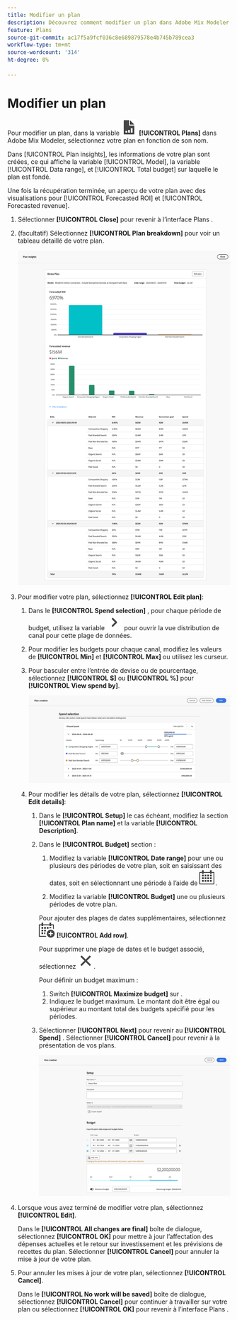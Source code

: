 ```yaml
---
title: Modifier un plan
description: Découvrez comment modifier un plan dans Adobe Mix Modeler.
feature: Plans
source-git-commit: ac17f5a9fcf036c8e689879578e4b745b789cea3
workflow-type: tm+mt
source-wordcount: '314'
ht-degree: 0%

---
```



# Modifier un plan

Pour modifier un plan, dans la variable ![PLan](../assets/icons/FileChart.svg) **[!UICONTROL Plans]** dans Adobe Mix Modeler, sélectionnez votre plan en fonction de son nom.

Dans [!UICONTROL Plan insights], les informations de votre plan sont créées, ce qui affiche la variable [!UICONTROL Model], la variable [!UICONTROL Data range], et [!UICONTROL Total budget] sur laquelle le plan est fondé.

Une fois la récupération terminée, un aperçu de votre plan avec des visualisations pour [!UICONTROL Forecasted ROI] et [!UICONTROL Forecasted revenue].

1. Sélectionner **[!UICONTROL Close]** pour revenir à l’interface Plans .

1. (facultatif) Sélectionnez **[!UICONTROL Plan breakdown]** pour voir un tableau détaillé de votre plan.

   ![Présentation d’un plan](../assets/overview-plan.png)

1. Pour modifier votre plan, sélectionnez **[!UICONTROL Edit plan]**:

   1. Dans le **[!UICONTROL Spend selection]** , pour chaque période de budget, utilisez la variable ![Chevron](../assets/icons/ChevronRight.svg) pour ouvrir la vue distribution de canal pour cette plage de données.

   1. Pour modifier les budgets pour chaque canal, modifiez les valeurs de **[!UICONTROL Min]** et **[!UICONTROL Max]** ou utilisez les curseur.

   1. Pour basculer entre l’entrée de devise ou de pourcentage, sélectionnez **[!UICONTROL $]** ou **[!UICONTROL %]** pour **[!UICONTROL View spend by]**.

      ![Sélection de la dépense](../assets/spend-selection.png)

   1. Pour modifier les détails de votre plan, sélectionnez **[!UICONTROL Edit details]**:

      1. Dans le **[!UICONTROL Setup]** le cas échéant, modifiez la section **[!UICONTROL Plan name]** et la variable **[!UICONTROL Description]**.

      1. Dans le **[!UICONTROL Budget]** section :

         1. Modifiez la variable **[!UICONTROL Date range]** pour une ou plusieurs des périodes de votre plan, soit en saisissant des dates, soit en sélectionnant une période à l’aide de ![Calendrier](../assets/icons/Calendar.svg).

         1. Modifiez la variable **[!UICONTROL Budget]** une ou plusieurs périodes de votre plan.

         Pour ajouter des plages de dates supplémentaires, sélectionnez ![CalendarAdd](../assets/icons/CalendarAdd.svg) **[!UICONTROL Add row]**.

         Pour supprimer une plage de dates et le budget associé, sélectionnez ![Fermer](../assets/icons/Close.svg).

         Pour définir un budget maximum :

         1. Switch **[!UICONTROL Maximize budget]** sur .
         1. Indiquez le budget maximum. Le montant doit être égal ou supérieur au montant total des budgets spécifié pour les périodes.

      1. Sélectionner **[!UICONTROL Next]** pour revenir au **[!UICONTROL Spend]** . Sélectionner **[!UICONTROL Cancel]** pour revenir à la présentation de vos plans.

         ![Détails du plan](../assets/plan-details.png)


1. Lorsque vous avez terminé de modifier votre plan, sélectionnez **[!UICONTROL Edit]**.

   Dans le **[!UICONTROL All changes are final]** boîte de dialogue, sélectionnez **[!UICONTROL OK]** pour mettre à jour l’affectation des dépenses actuelles et le retour sur investissement et les prévisions de recettes du plan. Sélectionner **[!UICONTROL Cancel]** pour annuler la mise à jour de votre plan.

1. Pour annuler les mises à jour de votre plan, sélectionnez **[!UICONTROL Cancel]**.

   Dans le **[!UICONTROL No work will be saved]** boîte de dialogue, sélectionnez **[!UICONTROL Cancel]** pour continuer à travailler sur votre plan ou sélectionnez **[!UICONTROL OK]** pour revenir à l’interface Plans .

